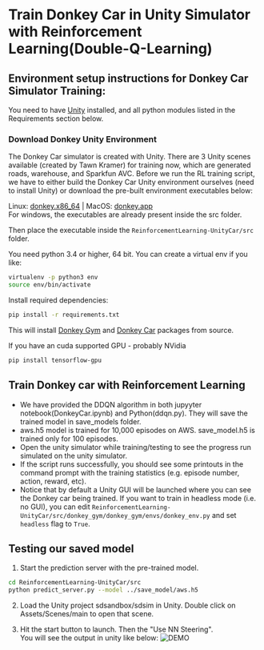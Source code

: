 # Train Donkey Car in Unity Simulator with Reinforcement Learning(Double-Q-Learning)

## Environment setup instructions for Donkey Car Simulator Training:

You need to have [Unity](https://unity3d.com/get-unity/download) installed, and all python modules listed in the Requirements section below.

### Download Donkey Unity Environment
The Donkey Car simulator is created with Unity. There are 3 Unity scenes available (created by Tawn Kramer) for training now, which are generated roads, warehouse, and Sparkfun AVC. Before we run the RL training script, we have to either build the Donkey Car Unity environment ourselves (need to install Unity) or download the pre-built environment executables below:

Linux: [donkey.x86_64](https://drive.google.com/file/d/1p5Sn27o7YJC2SUBatCfUSlt9t-8xatDw/view?usp=sharing) | MacOS: [donkey.app](https://drive.google.com/drive/folders/1qfFkxlBy-nST3qcJzSQboVpIquzPHmsL?usp=sharing)  
For windows, the executables are already present inside the src folder.

Then place the executable inside the `ReinforcementLearning-UnityCar/src` folder. 

You need python 3.4 or higher, 64 bit. You can create a virtual env if you like:
```bash
virtualenv -p python3 env
source env/bin/activate
```
Install required dependencies:
```bash
pip install -r requirements.txt
```

This will install [Donkey Gym](https://github.com/tawnkramer/donkey_gym) and [Donkey Car](https://github.com/tawnkramer/donkey) packages from source.

If you have an cuda supported GPU - probably NVidia
```bash
pip install tensorflow-gpu
```


## Train Donkey car with Reinforcement Learning

- We have provided the DDQN algorithm in both jupyyter notebook(DonkeyCar.ipynb) and Python(ddqn.py). They will save the trained model in save_models folder.
- aws.h5 model is trained for 10,000 episodes on AWS. save_model.h5 is trained only for 100 episodes.
- Open the unity simulator while training/testing to see the progress run simulated on the unity simulator.
- If the script runs successfully, you should see some printouts in the command prompt with the training statistics (e.g. episode number, action, reward, etc). 
- Notice that by default a Unity GUI will be launched where you can see the Donkey car being trained. If you want to train in headless mode (i.e. no GUI), you can edit `ReinforcementLearning-UnityCar/src/donkey_gym/donkey_gym/envs/donkey_env.py` and set `headless` flag to `True`.

## Testing our saved model

1) Start the prediction server with the pre-trained model.

```bash
cd ReinforcementLearning-UnityCar/src
python predict_server.py --model ../save_model/aws.h5
```
2) Load the Unity project sdsandbox/sdsim in Unity. Double click on Assets/Scenes/main to open that scene.  

3) Hit the start button to launch. Then the "Use NN Steering".  
You will see the output in unity like below:
![DEMO](demo.gif)
